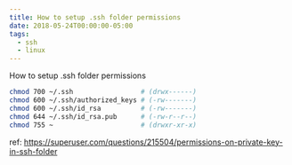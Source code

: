 ```yaml
---
title: How to setup .ssh folder permissions
date: 2018-05-24T00:00:00-05:00
tags:
  - ssh
  - linux
---
```


How to setup .ssh folder permissions

```bash
chmod 700 ~/.ssh                 # (drwx------)
chmod 600 ~/.ssh/authorized_keys # (-rw-------)
chmod 600 ~/.ssh/id_rsa          # (-rw-------)
chmod 644 ~/.ssh/id_rsa.pub      # (-rw-r--r--)
chmod 755 ~                      # (drwxr-xr-x)
```

ref: <https://superuser.com/questions/215504/permissions-on-private-key-in-ssh-folder>
